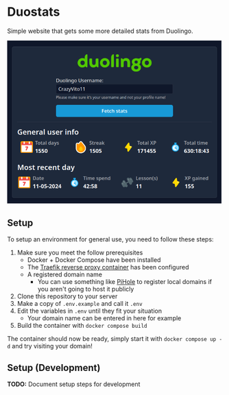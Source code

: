 # Duostats
Simple website that gets some more detailed stats from Duolingo.

<img src="./assets/ui_preview.png" alt="Screenshot of the Duostats application" width="500" />


## Setup
To setup an environment for general use, you need to follow these steps:

1. Make sure you meet the follow prerequisites
    - Docker + Docker Compose have been installed
    - The [Traefik reverse proxy container](https://github.com/CrazyVito11/traefik-reverse-proxy) has been configured
    - A registered domain name
        - You can use something like [PiHole](https://github.com/pi-hole/pi-hole) to register local domains if you aren't going to host it publicly
2. Clone this repository to your server
3. Make a copy of `.env.example` and call it `.env`
4. Edit the variables in `.env` until they fit your situation
    - Your domain name can be entered in here for example
5. Build the container with `docker compose build`

The container should now be ready, simply start it with `docker compose up -d` and try visiting your domain!


## Setup (Development)
**TODO:** Document setup steps for development

